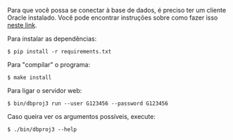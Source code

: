Para que você possa se conectar à base de dados, é preciso ter um cliente Oracle instalado. Você pode encontrar instruções sobre como fazer isso [neste link](https://cx-oracle.readthedocs.io/en/latest/user_guide/installation.html#install-oracle-client).

Para instalar as dependências:

```shell
$ pip install -r requirements.txt
```

Para "compilar" o programa:

```shell
$ make install
```

Para ligar o servidor web:

```shell
$ bin/dbproj3 run --user G123456 --password G123456
```

Caso queira ver os argumentos possíveis, execute:

```shell
$ ./bin/dbproj3 --help
```